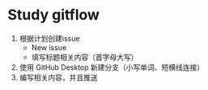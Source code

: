 # Study gitflow
1. 根据计划创建issue
    - New issue
    - 填写标题相关内容（首字母大写）
2. 使用 GitHub Desktop 新建分支（小写单词、短横线连接）
3. 编写相关内容，并且推送
